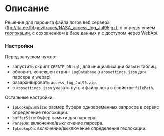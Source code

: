 # Описание

Решение для парсинга файла логов веб сервера (ftp://ita.ee.lbl.gov/traces/NASA_access_log_Jul95.gz), с определением [геолокации](https://api.ipgeolocationapi.com/geolocate/), с сохранением в базе данных и с доступом через WebApi.

### Настройки

Перед запуском нужно:
   - запустить скрипт `CREATE_DB.sql`, для инициализации базы и таблиц.
   - обновить конекшен стринг `LogDatabase` в `appsettings.json` для парсера и webapi.
   - разархивировать `access_log_Jul95.zip`.
   - в `appsettings.json` указать путь к файлу лога в свойстве `filePath`.
    
 Остальные настройки:
   - `ipLookupBusSize`: размер буфера одновременных запросов в сервис определение геолокиции.
   - `bufferSize`: буфер памяти для парсера.
   - `ParseOn`: включение/выключение парсера.
   - `IpLookupOn`: включение/выключение определения геолокации.
